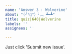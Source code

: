 ```yaml
---
name: 'Answer 3 : Wolverine'
about: "(╯°□°）╯︵ ┻━┻"
title: quiz|640|Wolverine
labels: ''
assignees: ''

---
```


Just click 'Submit new issue'.
